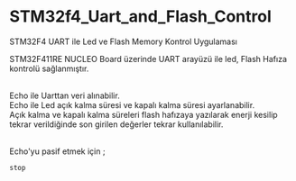 # STM32f4_Uart_and_Flash_Control
STM32F4 UART ile Led ve Flash Memory Kontrol Uygulaması

STM32F411RE NUCLEO Board üzerinde UART arayüzü ile  led, Flash Hafıza kontrolü sağlanmıştır.<br><br>

Echo ile Uarttan veri alınabilir.<br>
Echo ile Led açık kalma süresi ve kapalı kalma süresi ayarlanabilir.<br>
Açık kalma ve kapalı kalma süreleri flash hafızaya yazılarak enerji kesilip tekrar verildiğinde son girilen değerler tekrar kullanılabilir.<br><br>

Echo'yu pasif etmek için ;<br>
```
stop

```